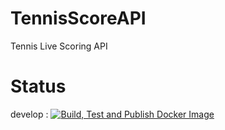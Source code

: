 # TennisScoreAPI
Tennis Live Scoring API
# Status
develop : [![Build, Test and Publish Docker Image](https://github.com/1fini/TennisScoresAPI/actions/workflows/build.yaml/badge.svg?branch=develop)](https://github.com/1fini/TennisScoresAPI/actions/workflows/build.yaml)
